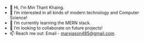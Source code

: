 - 👋 Hi, I’m Min Thant Khaing.
- 👀 I’m interested in all kinds of modern technology and Computer Science!
- 🌱 I’m currently learning the MERN stack.
- 💞️ I’m looking to collaborate on future projects!
- 📫 Reach me out: Email - marsjason485@gmail.com.
<!---
JasontheOmnivorous/JasontheOmnivorous is a ✨ special ✨ repository because its `README.md` (this file) appears on your GitHub profile.
You can click the Preview link to take a look at your changes.
--->
